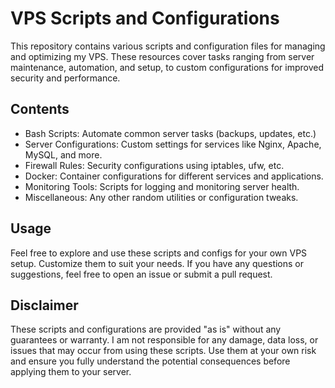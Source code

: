 # **VPS Scripts and Configurations**

This repository contains various scripts and configuration files for managing and optimizing my VPS. These resources cover tasks ranging from server maintenance, automation, and setup, to custom configurations for improved security and performance.

## **Contents**
- Bash Scripts: Automate common server tasks (backups, updates, etc.)
- Server Configurations: Custom settings for services like Nginx, Apache, MySQL, and more.
- Firewall Rules: Security configurations using iptables, ufw, etc.
- Docker: Container configurations for different services and applications.
- Monitoring Tools: Scripts for logging and monitoring server health.
- Miscellaneous: Any other random utilities or configuration tweaks.

## **Usage**
Feel free to explore and use these scripts and configs for your own VPS setup. Customize them to suit your needs. If you have any questions or suggestions, feel free to open an issue or submit a pull request.

## **Disclaimer**
These scripts and configurations are provided "as is" without any guarantees or warranty. I am not responsible for any damage, data loss, or issues that may occur from using these scripts. Use them at your own risk and ensure you fully understand the potential consequences before applying them to your server.